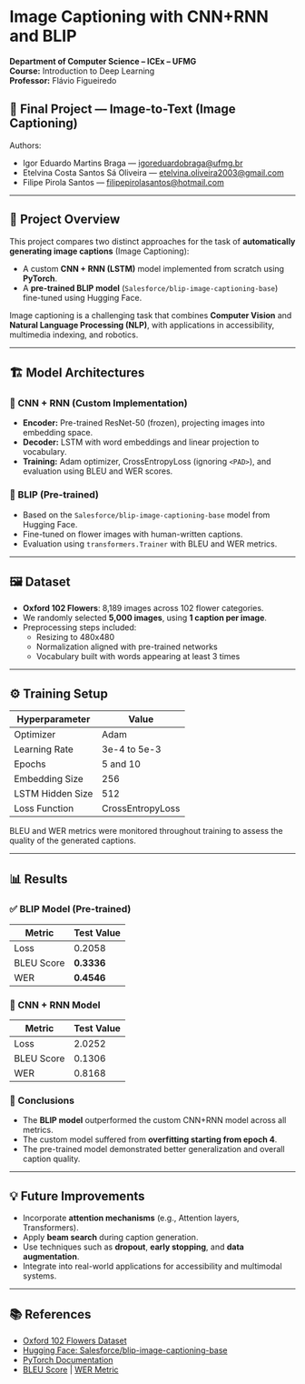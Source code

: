 # Image Captioning with CNN+RNN and BLIP

**Department of Computer Science – ICEx – UFMG**  
**Course:** Introduction to Deep Learning  
**Professor:** Flávio Figueiredo  

## 📌 Final Project — Image-to-Text (Image Captioning)

Authors:
- Igor Eduardo Martins Braga — igoreduardobraga@ufmg.br 
- Etelvina Costa Santos Sá Oliveira — etelvina.oliveira2003@gmail.com  
- Filipe Pirola Santos — filipepirolasantos@hotmail.com  

---

## 🧠 Project Overview

This project compares two distinct approaches for the task of **automatically generating image captions** (Image Captioning):

- A custom **CNN + RNN (LSTM)** model implemented from scratch using **PyTorch**.
- A **pre-trained BLIP model** (`Salesforce/blip-image-captioning-base`) fine-tuned using Hugging Face.

Image captioning is a challenging task that combines **Computer Vision** and **Natural Language Processing (NLP)**, with applications in accessibility, multimedia indexing, and robotics.

---

## 🏗️ Model Architectures

### 🔷 CNN + RNN (Custom Implementation)
- **Encoder:** Pre-trained ResNet-50 (frozen), projecting images into embedding space.
- **Decoder:** LSTM with word embeddings and linear projection to vocabulary.
- **Training:** Adam optimizer, CrossEntropyLoss (ignoring `<PAD>`), and evaluation using BLEU and WER scores.

### 🔷 BLIP (Pre-trained)
- Based on the `Salesforce/blip-image-captioning-base` model from Hugging Face.
- Fine-tuned on flower images with human-written captions.
- Evaluation using `transformers.Trainer` with BLEU and WER metrics.

---

## 🖼️ Dataset

- **Oxford 102 Flowers**: 8,189 images across 102 flower categories.
- We randomly selected **5,000 images**, using **1 caption per image**.
- Preprocessing steps included:
  - Resizing to 480x480
  - Normalization aligned with pre-trained networks
  - Vocabulary built with words appearing at least 3 times

---

## ⚙️ Training Setup

| Hyperparameter     | Value                  |
|--------------------|------------------------|
| Optimizer          | Adam                   |
| Learning Rate      | 3e-4 to 5e-3           |
| Epochs             | 5 and 10               |
| Embedding Size     | 256                    |
| LSTM Hidden Size   | 512                    |
| Loss Function      | CrossEntropyLoss       |

BLEU and WER metrics were monitored throughout training to assess the quality of the generated captions.

---

## 📊 Results

### ✅ BLIP Model (Pre-trained)

| Metric         | Test Value   |
|----------------|--------------|
| Loss           | 0.2058       |
| BLEU Score     | **0.3336**   |
| WER            | **0.4546**   |

### 🔧 CNN + RNN Model

| Metric         | Test Value   |
|----------------|--------------|
| Loss           | 2.0252       |
| BLEU Score     | 0.1306       |
| WER            | 0.8168       |

### 📌 Conclusions

- The **BLIP model** outperformed the custom CNN+RNN model across all metrics.
- The custom model suffered from **overfitting starting from epoch 4**.
- The pre-trained model demonstrated better generalization and overall caption quality.

---

## 💡 Future Improvements

- Incorporate **attention mechanisms** (e.g., Attention layers, Transformers).
- Apply **beam search** during caption generation.
- Use techniques such as **dropout**, **early stopping**, and **data augmentation**.
- Integrate into real-world applications for accessibility and multimodal systems.

---

## 📚 References

- [Oxford 102 Flowers Dataset](https://www.robots.ox.ac.uk/~vgg/data/flowers/102/)
- [Hugging Face: Salesforce/blip-image-captioning-base](https://huggingface.co/Salesforce/blip-image-captioning-base)
- [PyTorch Documentation](https://pytorch.org/docs/stable/index.html)
- [BLEU Score](https://en.wikipedia.org/wiki/BLEU) | [WER Metric](https://huggingface.co/spaces/evaluate-metric/wer)
